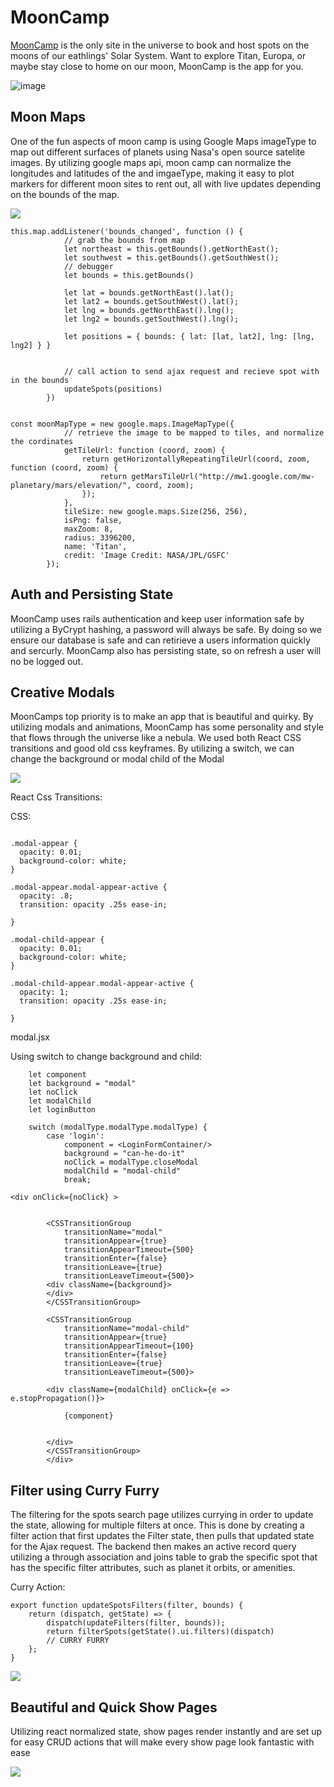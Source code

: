 # MoonCamp

[MoonCamp](https://mooncamp.herokuapp.com/#/ "MoonCamp Homepage") is the only site in the universe to book and host spots on the moons of our eathlings' Solar System. Want to explore Titan, Europa, or maybe stay close to home on our moon, MoonCamp is the app for you.




![image](https://user-images.githubusercontent.com/67881422/94927800-c44b4100-0490-11eb-9e7f-177eaa5ddad8.png)




## Moon Maps

One of the fun aspects of moon camp is using Google Maps imageType to map out different surfaces of planets using Nasa's open source satelite images. By utilizing google maps api, moon camp can normalize the longitudes and latitudes of the and imgaeType, making it easy to plot markers for different moon sites to rent out, all with live updates depending on the bounds of the map.


![](map_update.gif)


```
this.map.addListener('bounds_changed', function () {
            // grab the bounds from map
            let northeast = this.getBounds().getNorthEast();
            let southwest = this.getBounds().getSouthWest();
            // debugger
            let bounds = this.getBounds()

            let lat = bounds.getNorthEast().lat();
            let lat2 = bounds.getSouthWest().lat();
            let lng = bounds.getNorthEast().lng();
            let lng2 = bounds.getSouthWest().lng();

            let positions = { bounds: { lat: [lat, lat2], lng: [lng, lng2] } }

            
            // call action to send ajax request and recieve spot with in the bounds
            updateSpots(positions)
        })


```


```
const moonMapType = new google.maps.ImageMapType({
            // retrieve the image to be mapped to tiles, and normalize the cordinates
            getTileUrl: function (coord, zoom) {
                return getHorizontallyRepeatingTileUrl(coord, zoom, function (coord, zoom) {
                    return getMarsTileUrl("http://mw1.google.com/mw-planetary/mars/elevation/", coord, zoom);
                });
            },
            tileSize: new google.maps.Size(256, 256),
            isPng: false,
            maxZoom: 8,
            radius: 3396200,
            name: 'Titan',
            credit: 'Image Credit: NASA/JPL/GSFC'
        });
```


## Auth and Persisting State

MoonCamp uses rails authentication and keep user information safe by utilizing a ByCrypt hashing, a password will always be safe. By doing so we ensure our database is safe and can retirieve a users information quickly and sercurly. MoonCamp also has persisting state, so on refresh a user will no be logged out.


## Creative Modals

MoonCamps top priority is to make an app that is beautiful and quirky. By utilizing modals and animations, MoonCamp has some personality and style that flows through the universe like a nebula. We used both React CSS transitions and good old css keyframes. By utilizing a switch, we can change the background or modal child of the Modal


![](modal.gif)


React Css Transitions:

CSS:

```

.modal-appear {
  opacity: 0.01;
  background-color: white;
}

.modal-appear.modal-appear-active {
  opacity: .8;
  transition: opacity .25s ease-in;

}

.modal-child-appear {
  opacity: 0.01;
  background-color: white;
}

.modal-child-appear.modal-appear-active {
  opacity: 1;
  transition: opacity .25s ease-in;

}
```


modal.jsx

Using switch to change background and child:
```
    let component
    let background = "modal"
    let noClick
    let modalChild
    let loginButton
   
    switch (modalType.modalType.modalType) {
        case 'login':
            component = <LoginFormContainer/>
            background = "can-he-do-it"
            noClick = modalType.closeModal
            modalChild = "modal-child"
            break;
```

```
<div onClick={noClick} >

        
        <CSSTransitionGroup
            transitionName="modal"
            transitionAppear={true}
            transitionAppearTimeout={500}
            transitionEnter={false}
            transitionLeave={true}
            transitionLeaveTimeout={500}>
        <div className={background}>
        </div>
        </CSSTransitionGroup>

        <CSSTransitionGroup
            transitionName="modal-child"
            transitionAppear={true}
            transitionAppearTimeout={100}
            transitionEnter={false}
            transitionLeave={true}
            transitionLeaveTimeout={500}>
        
        <div className={modalChild} onClick={e => e.stopPropagation()}>
            
            {component}

            
        </div>
        </CSSTransitionGroup>
        </div>

```


## Filter using Curry Furry

The filtering for the spots search page utilizes currying in order to update the state, allowing for multiple filters at once. This is done by creating a filter action that first updates the Filter state, then pulls that updated state for the Ajax request. The backend then makes an active record query utilizing a through association and joins table to grab the specific spot that has the specific filter attributes, such as planet it orbits, or amenities.


Curry Action:
```
export function updateSpotsFilters(filter, bounds) {
    return (dispatch, getState) => {
        dispatch(updateFilters(filter, bounds));
        return filterSpots(getState().ui.filters)(dispatch)
        // CURRY FURRY
    };
}

```


![](filters.gif)


## Beautiful and Quick Show Pages

Utilizing react normalized state, show pages render instantly and are set up for easy CRUD actions that will make every show page look fantastic with ease

![](mooncamp.gif)

